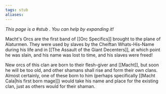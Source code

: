 ```yaml
---
tags: stub
aliases:
---
```


*This page is a #stub . You can help by expanding it!*

Macht's Orcs are the first band of [[Orc Specifics]] brought to the plane of Alaturmen. They were used by slaves by the Cheiftan Whats-His-Name during his life and in [[The Assault of the Giant Decenters]], at which point he was slain, and his name was lost to time, and his slaves were freed! 

New orcs of this clan are born to their flesh-giver and [[Macht]], but soon he will be too old, and other shamans shall rise and form their own clans. Almost certainly, one of these born to him (perhaps specifically [[Macht Cala|his first born mage]]) would take his name and place for the existing clan, just as others would for their shaman. 